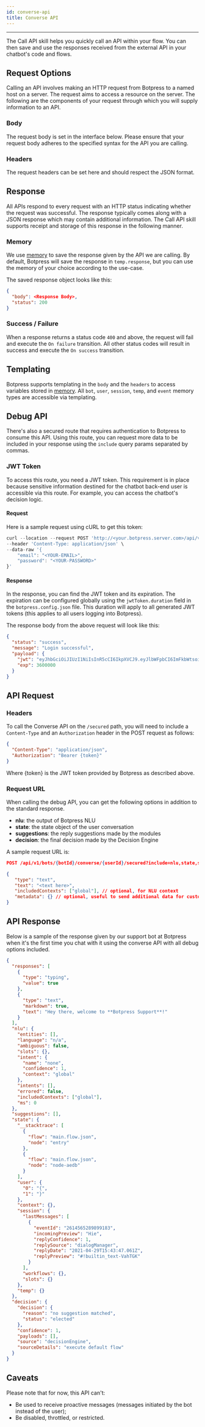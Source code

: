 ```yaml
---
id: converse-api
title: Converse API
---
```


---

The Call API skill helps you quickly call an API within your flow. You can then save and use the responses received from the external API in your chatbot's code and flows.

## Request Options

Calling an API involves making an HTTP request from Botpress to a named host on a server. The request aims to access a resource on the server. The following are the components of your request through which you will supply information to an API.

### Body

The request body is set in the interface below. Please ensure that your request body adheres to the specified syntax for the API you are calling.

### Headers

The request headers can be set here and should respect the JSON format.

## Response

All APIs respond to every request with an HTTP status indicating whether the request was successful. The response typically comes along with a JSON response which may contain additional information. The Call API skill supports receipt and storage of this response in the following manner.

### Memory

We use [memory](/building-chatbots/memory-&-data-persistence/flow-memory) to save the response given by the API we are calling. By default, Botpress will save the response in `temp.response`, but you can use the memory of your choice according to the use-case.

The saved response object looks like this:

```json
{
  "body": <Response Body>,
  "status": 200
}
```

### Success / Failure

When a response returns a status code `400` and above, the request will fail and execute the `On failure` transition. All other status codes will result in success and execute the `On success` transition.

## Templating

Botpress supports templating in the `body` and the `headers` to access variables stored in [memory](/building-chatbots/memory-&-data-persistence/flow-memory). All `bot`, `user`, `session`, `temp`, and `event` memory types are accessible via templating.

## Debug API

There's also a secured route that requires authentication to Botpress to consume this API. Using this route, you can request more data to be included in your response using the `include` query params separated by commas.

### JWT Token

To access this route, you need a JWT token. This requirement is in place because sensitive information destined for the chatbot back-end user is accessible via this route. For example, you can access the chatbot's decision logic.

#### Request

Here is a sample request using cURL to get this token:

```js
curl --location --request POST 'http://<your.botpress.server.com>/api/v1/auth/login/basic/default' \
--header 'Content-Type: application/json' \
--data-raw '{
    "email": "<YOUR-EMAIL>",
    "password": "<YOUR-PASSWORD>"
}'
```

#### Response

In the response, you can find the JWT token and its expiration. The expiration can be configured globally using the `jwtToken.duration` field in the `botpress.config.json` file. This duration will apply to all generated JWT tokens (this applies to all users logging into Botpress).

The response body from the above request will look like this:

```json
{
  "status": "success",
  "message": "Login successful",
  "payload": {
    "jwt": "eyJhbGciOiJIUzI1NiIsInR5cCI6IkpXVCJ9.eyJlbWFpbCI6ImFkbWtsoiwic3RyYXRlZ3kiOiJkZWZhdWx0IiwidG9rZW5WZXJzaW9uIjoxLCJpc1N1cGVyQWRtaW4iOnRydWUsImlhdCI6MTYxODU3Mjk1MCwiZXhwIjoxNjE4NTc2NTUwLCJhsdwiOiJjb2xsYWJvcmF0b3JzIn0.urYZ5A8yXH3XqzSmu7GmImufSgZ0Nx6HknzuidGWnRs",
    "exp": 3600000
  }
}
```

## API Request

### Headers

To call the Converse API on the `/secured` path, you will need to include a `Content-Type` and an `Authorization` header in the POST request as follows:

```json
{
  "Content-Type": "application/json",
  "Authorization": "Bearer {token}"
}
```

Where {token} is the JWT token provided by Botpress as described above.

### Request URL

When calling the debug API, you can get the following options in addition to the standard response.

- **nlu**: the output of Botpress NLU
- **state**: the state object of the user conversation
- **suggestions**: the reply suggestions made by the modules
- **decision**: the final decision made by the Decision Engine

A sample request URL is:

```json
POST /api/v1/bots/{botId}/converse/{userId}/secured?include=nlu,state,suggestions,decision

{
   "type": "text",
   "text": "<text here>",
   "includedContexts": ["global"], // optional, for NLU context
   "metadata": {} // optional, useful to send additional data for custom hooks
}
```

## API Response

Below is a sample of the response given by our support bot at Botpress when it's the first time you chat with it using the converse API with all debug options included.

```json
{
  "responses": [
    {
      "type": "typing",
      "value": true
    },
    {
      "type": "text",
      "markdown": true,
      "text": "Hey there, welcome to **Botpress Support**!"
    }
  ],
  "nlu": {
    "entities": [],
    "language": "n/a",
    "ambiguous": false,
    "slots": {},
    "intent": {
      "name": "none",
      "confidence": 1,
      "context": "global"
    },
    "intents": [],
    "errored": false,
    "includedContexts": ["global"],
    "ms": 0
  },
  "suggestions": [],
  "state": {
    "__stacktrace": [
      {
        "flow": "main.flow.json",
        "node": "entry"
      },
      {
        "flow": "main.flow.json",
        "node": "node-aedb"
      }
    ],
    "user": {
      "0": "{",
      "1": "}"
    },
    "context": {},
    "session": {
      "lastMessages": [
        {
          "eventId": "2614565289899183",
          "incomingPreview": "Hie",
          "replyConfidence": 1,
          "replySource": "dialogManager",
          "replyDate": "2021-04-29T15:43:47.061Z",
          "replyPreview": "#!builtin_text-VahTGK"
        }
      ],
      "workflows": {},
      "slots": {}
    },
    "temp": {}
  },
  "decision": {
    "decision": {
      "reason": "no suggestion matched",
      "status": "elected"
    },
    "confidence": 1,
    "payloads": [],
    "source": "decisionEngine",
    "sourceDetails": "execute default flow"
  }
}
```

## Caveats

Please note that for now, this API can't:

- Be used to receive proactive messages (messages initiated by the bot instead of the user);
- Be disabled, throttled, or restricted.
